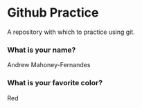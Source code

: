# Github Practice

A repository with which to practice using git.

### What is your name?

Andrew Mahoney-Fernandes


### What is your favorite color?

Red